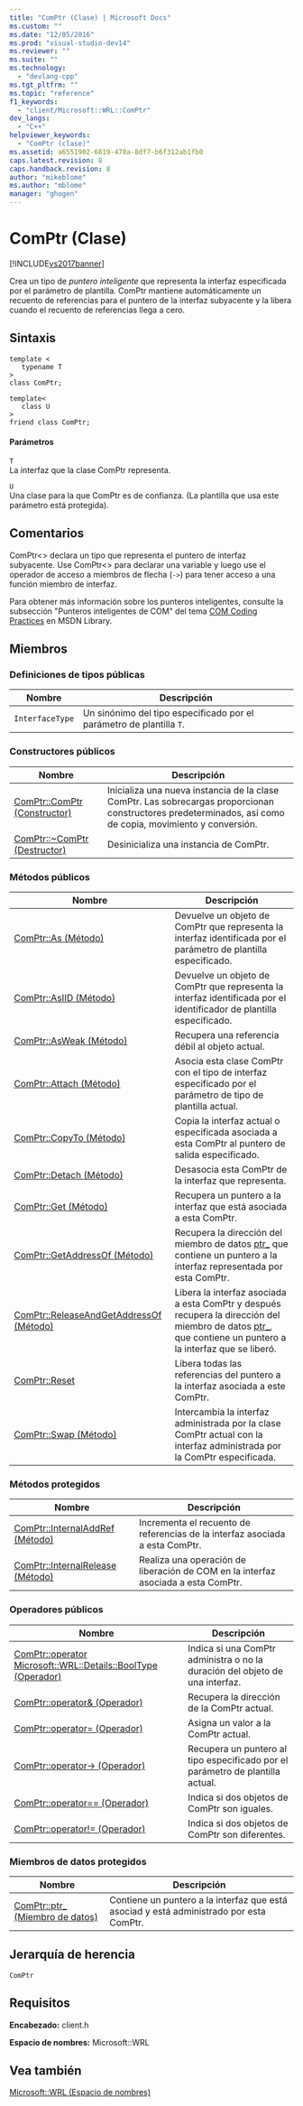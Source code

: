 ```yaml
---
title: "ComPtr (Clase) | Microsoft Docs"
ms.custom: ""
ms.date: "12/05/2016"
ms.prod: "visual-studio-dev14"
ms.reviewer: ""
ms.suite: ""
ms.technology: 
  - "devlang-cpp"
ms.tgt_pltfrm: ""
ms.topic: "reference"
f1_keywords: 
  - "client/Microsoft::WRL::ComPtr"
dev_langs: 
  - "C++"
helpviewer_keywords: 
  - "ComPtr (clase)"
ms.assetid: a6551902-6819-478a-8df7-b6f312ab1fb0
caps.latest.revision: 8
caps.handback.revision: 8
author: "mikeblome"
ms.author: "mblome"
manager: "ghogen"
---
```

# ComPtr (Clase)
[!INCLUDE[vs2017banner](../assembler/inline/includes/vs2017banner.md)]

Crea un tipo de *puntero inteligente* que representa la interfaz especificada por el parámetro de plantilla. ComPtr mantiene automáticamente un recuento de referencias para el puntero de la interfaz subyacente y la libera cuando el recuento de referencias llega a cero.  
  
## Sintaxis  
  
```  
template <  
   typename T  
>  
class ComPtr;  
  
template<  
   class U  
>  
friend class ComPtr;  
```  
  
#### Parámetros  
 `T`  
 La interfaz que la clase ComPtr representa.  
  
 `U`  
 Una clase para la que ComPtr es de confianza. \(La plantilla que usa este parámetro está protegida\).  
  
## Comentarios  
 ComPtr\<\> declara un tipo que representa el puntero de interfaz subyacente. Use ComPtr\<\> para declarar una variable y luego use el operador de acceso a miembros de flecha \(`->`\) para tener acceso a una función miembro de interfaz.  
  
 Para obtener más información sobre los punteros inteligentes, consulte la subsección "Punteros inteligentes de COM" del tema [COM Coding Practices](http://msdn.microsoft.com/es-es/76aca556-b4d6-4e67-a2a3-4439900f0c39) en MSDN Library.  
  
## Miembros  
  
### Definiciones de tipos públicas  
  
|Nombre|Descripción|  
|------------|-----------------|  
|`InterfaceType`|Un sinónimo del tipo especificado por el parámetro de plantilla `T`.|  
  
### Constructores públicos  
  
|Nombre|Descripción|  
|------------|-----------------|  
|[ComPtr::ComPtr \(Constructor\)](../windows/comptr-comptr-constructor.md)|Inicializa una nueva instancia de la clase ComPtr. Las sobrecargas proporcionan constructores predeterminados, así como de copia, movimiento y conversión.|  
|[ComPtr::~ComPtr \(Destructor\)](../windows/comptr-tilde-comptr-destructor.md)|Desinicializa una instancia de ComPtr.|  
  
### Métodos públicos  
  
|Nombre|Descripción|  
|------------|-----------------|  
|[ComPtr::As \(Método\)](../windows/comptr-as-method.md)|Devuelve un objeto de ComPtr que representa la interfaz identificada por el parámetro de plantilla especificado.|  
|[ComPtr::AsIID \(Método\)](../windows/comptr-asiid-method.md)|Devuelve un objeto de ComPtr que representa la interfaz identificada por el identificador de plantilla especificado.|  
|[ComPtr::AsWeak \(Método\)](../windows/comptr-asweak-method.md)|Recupera una referencia débil al objeto actual.|  
|[ComPtr::Attach \(Método\)](../windows/comptr-attach-method.md)|Asocia esta clase ComPtr con el tipo de interfaz especificado por el parámetro de tipo de plantilla actual.|  
|[ComPtr::CopyTo \(Método\)](../windows/comptr-copyto-method.md)|Copia la interfaz actual o especificada asociada a esta ComPtr al puntero de salida especificado.|  
|[ComPtr::Detach \(Método\)](../Topic/ComPtr::Detach%20Method.md)|Desasocia esta ComPtr de la interfaz que representa.|  
|[ComPtr::Get \(Método\)](../windows/comptr-get-method.md)|Recupera un puntero a la interfaz que está asociada a esta ComPtr.|  
|[ComPtr::GetAddressOf \(Método\)](../Topic/ComPtr::GetAddressOf%20Method.md)|Recupera la dirección del miembro de datos [ptr\_](../windows/comptr-ptr-data-member.md) que contiene un puntero a la interfaz representada por esta ComPtr.|  
|[ComPtr::ReleaseAndGetAddressOf \(Método\)](../windows/comptr-releaseandgetaddressof-method.md)|Libera la interfaz asociada a esta ComPtr y después recupera la dirección del miembro de datos [ptr\_](../windows/comptr-ptr-data-member.md), que contiene un puntero a la interfaz que se liberó.|  
|[ComPtr::Reset](../windows/comptr-reset.md)|Libera todas las referencias del puntero a la interfaz asociada a este ComPtr.|  
|[ComPtr::Swap \(Método\)](../windows/comptr-swap-method.md)|Intercambia la interfaz administrada por la clase ComPtr actual con la interfaz administrada por la ComPtr especificada.|  
  
### Métodos protegidos  
  
|Nombre|Descripción|  
|------------|-----------------|  
|[ComPtr::InternalAddRef \(Método\)](../windows/comptr-internaladdref-method.md)|Incrementa el recuento de referencias de la interfaz asociada a esta ComPtr.|  
|[ComPtr::InternalRelease \(Método\)](../windows/comptr-internalrelease-method.md)|Realiza una operación de liberación de COM en la interfaz asociada a esta ComPtr.|  
  
### Operadores públicos  
  
|Nombre|Descripción|  
|------------|-----------------|  
|[ComPtr::operator Microsoft::WRL::Details::BoolType \(Operador\)](../windows/comptr-operator-microsoft-wrl-details-booltype-operator.md)|Indica si una ComPtr administra o no la duración del objeto de una interfaz.|  
|[ComPtr::operator& \(Operador\)](../windows/comptr-operator-ampersand-operator.md)|Recupera la dirección de la ComPtr actual.|  
|[ComPtr::operator\= \(Operador\)](../windows/comptr-operator-assign-operator.md)|Asigna un valor a la ComPtr actual.|  
|[ComPtr::operator\-\> \(Operador\)](../windows/comptr-operator-arrow-operator.md)|Recupera un puntero al tipo especificado por el parámetro de plantilla actual.|  
|[ComPtr::operator\=\= \(Operador\)](../windows/comptr-operator-equality-operator.md)|Indica si dos objetos de ComPtr son iguales.|  
|[ComPtr::operator\!\= \(Operador\)](../windows/comptr-operator-inequality-operator.md)|Indica si dos objetos de ComPtr son diferentes.|  
  
### Miembros de datos protegidos  
  
|Nombre|Descripción|  
|------------|-----------------|  
|[ComPtr::ptr\_ \(Miembro de datos\)](../windows/comptr-ptr-data-member.md)|Contiene un puntero a la interfaz que está asociad y está administrado por esta ComPtr.|  
  
## Jerarquía de herencia  
 `ComPtr`  
  
## Requisitos  
 **Encabezado:** client.h  
  
 **Espacio de nombres:** Microsoft::WRL  
  
## Vea también  
 [Microsoft::WRL \(Espacio de nombres\)](../windows/microsoft-wrl-namespace.md)